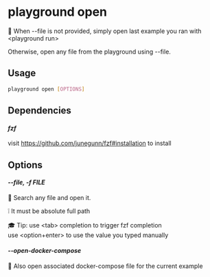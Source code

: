 # playground open

👐 When --file is not provided, simply open last example you ran with \<playground run\>  
  
Otherwise, open any file from the playground using --file.

## Usage

```bash
playground open [OPTIONS]
```

## Dependencies

#### *fzf*

visit https://github.com/junegunn/fzf#installation to install

## Options

#### *--file, -f FILE*

🔎 Search any file and open it.  
  
❕ It must be absolute full path  
  
🎓 Tip: use \<tab\> completion to trigger fzf completion  
        use \<option+enter\> to use the value you typed manually

#### *--open-docker-compose*

🐳 Also open associated docker-compose file for the current example


